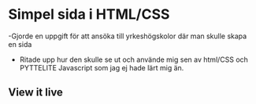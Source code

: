 # Simpel sida i HTML/CSS 

-Gjorde en uppgift för att ansöka till yrkeshögskolor där man skulle skapa en sida 
- Ritade upp hur den skulle se ut och använde mig sen av html/CSS och PYTTELITE Javascript som jag ej hade lärt mig än.


## View it live

